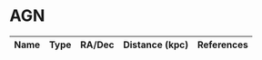 # AGN


|Name | Type | RA/Dec | Distance (kpc) | References|
| :---: | :---: | :---: | :---: | :---: |
